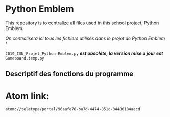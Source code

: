# Python Emblem
This repository is to centralize all files used in this school project, Python Emblem.

<i>On centralisera ici tous les fichiers utilisés dans le projet de Python Emblem !</i>

<code>2019_ISN_Projet_Python-Emblem.py</code> <b><i>est obsolète, la version mise à jour est</i></b> <code>Gameboard.temp.py</code>

## Descriptif des fonctions du programme


# Atom link:
<code>atom://teletype/portal/96aafe78-ba7d-4474-851c-34486184aecd</code>
